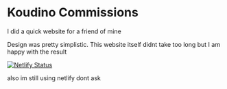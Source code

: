 # Koudino Commissions

I did a quick website for a friend of mine

Design was pretty simplistic. This website itself didnt take too long but I am happy with the result 

[![Netlify Status](https://api.netlify.com/api/v1/badges/03fac497-efcf-4f3a-b177-9bc35c65bd0a/deploy-status)](https://app.netlify.com/sites/koudino/deploys)

also im still using netlify dont ask
